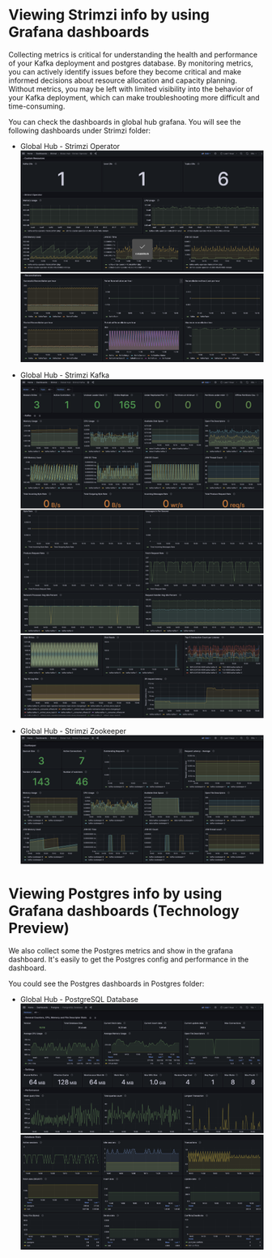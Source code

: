 # Viewing Strimzi info by using Grafana dashboards
Collecting metrics is critical for understanding the health and performance of your Kafka deployment and postgres database. By monitoring metrics, you can actively identify issues before they become critical and make informed decisions about resource allocation and capacity planning. Without metrics, you may be left with limited visibility into the behavior of your Kafka deployment, which can make troubleshooting more difficult and time-consuming.

You can check the dashboards in global hub grafana. You will see the following dashboards under Strimzi folder:
- Global Hub - Strimzi Operator
![Strimzi Operator](./images/strimzi-operator-1.png)
![](./images/strimzi-operator-2.png)

- Global Hub - Strimzi Kafka
![Strimzi Kafka](./images/strimzi-kafka-1.png)
![](./images/strimzi-kafka-2.png)
![](./images/strimzi-kafka-3.png)

- Global Hub - Strimzi Zookeeper
![Strimzi Zookeeper](./images/strimzi-zookeeper.png)

# Viewing Postgres info by using Grafana dashboards (Technology Preview)
We also collect some the Postgres metrics and show in the grafana dashboard. It's easily to get the Postgres config and performance in the dashboard.

You could see the Postgres dashboards in Postgres folder:

- Global Hub - PostgreSQL Database
![PostgreSQL Database](./images/postgres-1.png)
![](./images/postgres-2.png)
